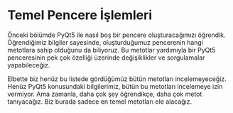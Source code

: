 # Temel Pencere İşlemleri

Önceki bölümde PyQt5 ile nasıl boş bir pencere oluşturacağımızı öğrendik. Öğrendiğimiz bilgiler sayesinde, oluşturduğumuz pencerenin hangi metotlara sahip olduğunu da biliyoruz. Bu metotlar yardımıyla bir PyQt5 penceresinin pek çok özelliği üzerinde değişiklikler ve sorgulamalar yapabileceğiz.

Elbette biz henüz bu listede gördüğümüz bütün metotları incelemeyeceğiz. Henüz PyQt5 konusundaki bilgilerimiz, bütün bu metotları incelemeye izin vermiyor. Ama zamanla, daha çok şey öğrendikçe, daha çok metot tanıyacağız. Biz burada sadece en temel metotları ele alacağız.

